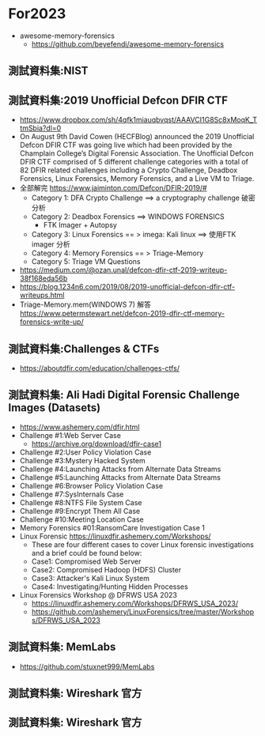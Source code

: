 # For2023
- awesome-memory-forensics
  - https://github.com/beyefendi/awesome-memory-forensics 

## 測試資料集:NIST
## 測試資料集:2019 Unofficial Defcon DFIR CTF
- https://www.dropbox.com/sh/4qfk1miauqbvqst/AAAVCI1G8Sc8xMoqK_TtmSbia?dl=0
- On August 9th David Cowen (HECFBlog) announced the 2019 Unofficial Defcon DFIR CTF was going live which had been provided by the Champlain College’s Digital Forensic Association. The Unofficial Defcon DFIR CTF comprised of 5 different challenge categories with a total of 82 DFIR related challenges including a Crypto Challenge, Deadbox Forensics, Linux Forensics, Memory Forensics, and a Live VM to Triage.
- 全部解完 https://www.jaiminton.com/Defcon/DFIR-2019/#
  - Category 1: DFA Crypto Challenge ==> a cryptography challenge 破密分析
  - Category 2: Deadbox Forensics  ==> WINDOWS FORENSICS
    - FTK Imager +  Autopsy
  - Category 3: Linux Forensics   == > imega: Kali linux ==> 使用FTK imager 分析 
  - Category 4: Memory Forensics  == > Triage-Memory
  - Category 5: Triage VM Questions
- https://medium.com/@ozan.unal/defcon-dfir-ctf-2019-writeup-38f168eda56b
- https://blog.1234n6.com/2019/08/2019-unofficial-defcon-dfir-ctf-writeups.html
- Triage-Memory.mem(WINDOWS 7) 解答 https://www.petermstewart.net/defcon-2019-dfir-ctf-memory-forensics-write-up/
## 測試資料集:Challenges & CTFs
- https://aboutdfir.com/education/challenges-ctfs/
## 測試資料集: Ali Hadi Digital Forensic Challenge Images (Datasets)
  - https://www.ashemery.com/dfir.html
  - Challenge #1:Web Server Case
    - https://archive.org/download/dfir-case1
  - Challenge #2:User Policy Violation Case
  - Challenge #3:Mystery Hacked System
  - Challenge #4:Launching Attacks from Alternate Data Streams
  - Challenge #5:Launching Attacks from Alternate Data Streams
  - Challenge #6:Browser Policy Violation Case
  - Challenge #7:SysInternals Case
  - Challenge #8:NTFS File System Case
  - Challenge #9:Encrypt Them All Case
  - Challenge #10:Meeting Location Case
  - Memory Forensics #01:RansomCare Investigation Case 1
  - Linux Forensic  https://linuxdfir.ashemery.com/Workshops/
    - These are four different cases to cover Linux forensic investigations and a brief could be found below:
    - Case1: Compromised Web Server
    - Case2: Compromised Hadoop (HDFS) Cluster
    - Case3: Attacker's Kali Linux System
    - Case4: Investigating/Hunting Hidden Processes
  - Linux Forensics Workshop @ DFRWS USA 2023
    - https://linuxdfir.ashemery.com/Workshops/DFRWS_USA_2023/
    - https://github.com/ashemery/LinuxForensics/tree/master/Workshops/DFRWS_USA_2023 
## 測試資料集: MemLabs
- https://github.com/stuxnet999/MemLabs
## 測試資料集: Wireshark 官方

## 測試資料集: Wireshark 官方
